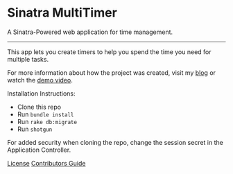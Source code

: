 <h1>Sinatra MultiTimer</h1>
A Sinatra-Powered web application for time management.
<hr>
This app lets you create timers to help you spend the time you need for multiple tasks.

For more information about how the project was created, visit my [blog]() or watch the [demo video]().

Installation Instructions:
- Clone this repo
- Run `bundle install`
- Run `rake db:migrate`
- Run `shotgun`

For added security when cloning the repo, change the session secret in the Application Controller.

[License](https://github.com/mkrlearns/MultiTimer/blob/master/LICENSE)
[Contributors Guide](http://contributor-covenant.org)

